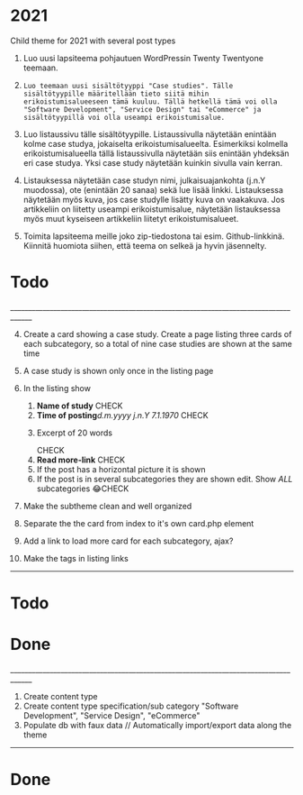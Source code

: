 # 2021
Child theme for 2021 with several post types


1.    Luo uusi lapsiteema pohjautuen WordPressin Twenty Twentyone teemaan.

2.     Luo teemaan uusi sisältötyyppi "Case studies". Tälle sisältötyypille määritellään tieto siitä mihin erikoistumisalueeseen tämä kuuluu. Tällä hetkellä tämä voi olla "Software Development", "Service Design" tai "eCommerce" ja sisältötyypillä voi olla useampi erikoistumisalue.

3.    Luo listaussivu tälle sisältötyypille. Listaussivulla näytetään enintään kolme case studya, jokaiselta erikoistumisalueelta. Esimerkiksi kolmella erikoistumisalueella tällä listaussivulla näytetään siis enintään yhdeksän eri case studya. Yksi case study näytetään kuinkin sivulla vain kerran.

4.    Listauksessa näytetään case studyn nimi, julkaisuajankohta (j.n.Y muodossa), ote (enintään 20 sanaa) sekä lue lisää linkki. Listauksessa näytetään myös kuva, jos case studylle lisätty kuva on vaakakuva. Jos artikkeliin on liitetty useampi erikoistumisalue, näytetään listauksessa myös muut kyseiseen artikkeliin liitetyt erikoistumisalueet.

5.    Toimita lapsiteema meille joko zip-tiedostona tai esim. Github-linkkinä. Kiinnitä huomiota siihen, että teema on selkeä ja hyvin jäsennelty.



<h1>Todo</h1>
____________________________________________________________________________________





4. Create a card showing a case study. Create a page listing three cards of each subcategory, so a total of nine case studies are shown at the same time

5. A case study is shown only once in the listing page

6. In the listing show
   1. <b>Name of study</b>   CHECK
   2. <b>Time of posting</b><i>d.m.yyyy	j.n.Y	7.1.1970</i> CHECK
   3. <p>Excerpt of 20 words</p> CHECK
   4. <b>Read more-link</b> CHECK
   5. If the post has a horizontal picture it is shown
   6. If the post is in several subcategories they are shown
      edit. Show  _ALL_ subcategories 😂CHECK

7.  Make the subtheme clean and well organized
8. Separate the the card from index to it's own card.php element
9. Add a link to load more card for each subcategory, ajax?
10. Make the tags in listing links
____________________________________________________________________________________
<h1>Todo</h1>


<h1>Done</h1>
____________________________________________________________________________________


1. Create content type
2. Create content type specification/sub category
   "Software Development", "Service Design",  "eCommerce"
3. Populate db with faux data // Automatically import/export data along the theme










____________________________________________________________________________________
<h1>Done</h1>
